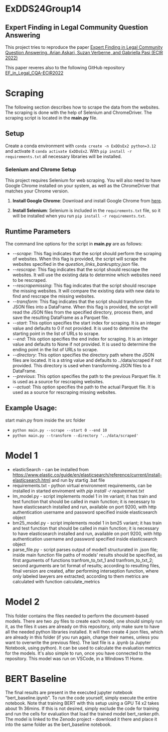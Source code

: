 # ExDDS24Group14

## Expert Finding in Legal Community Question Answering

This project tries to reproduce the paper [Expert Finding in Legal Community Question Answering. 
Arian Askari, Suzan Verberne, and Gabriella Pasi (ECIR 2022)](https://doi.org/10.1007/978-3-030-99739-7_3)


This paper reveres also to the following GitHub repository [EF_in_Legal_CQA-ECIR2022](https://github.com/arian-askari/EF_in_Legal_CQA-ECIR2022.git)

# Scraping

The following section describes how to scrape the data from the websites. The scraping is done with the help of Selenium and ChromeDriver. The scraping script is located in the **main.py** file.

## Setup

Create a conda environment with `conda create -n ExDDsEx2 python=3.12` and activate it `conda activate ExDDsEx2`.
With `pip install -r requirements.txt` all necessary libraries will be installed.

### Selenium and Chrome Setup

This project requires Selenium for web scraping. You will also need to have Google Chrome installed on your system, as well as the ChromeDriver that matches your Chrome version.

1. **Install Google Chrome**: Download and install Google Chrome from [here](https://www.google.com/chrome/).

2. **Install Selenium**: Selenium is included in the `requirements.txt` file, so it will be installed when you run `pip install -r requirements.txt`.


## Runtime Parameters

The command line options for the script in **main.py** are as follows:  
- *--scrape*: This flag indicates that the script should perform the scraping of websites. When this flag is provided, the script will scrape the websites specified in the *question_links_bankruptcy.json* file.
- *--rescrape*: This flag indicates that the script should rescrape the websites. It will use the existing data to determine which websites need to be rescraped.
- *--rescrapemissing*: This flag indicates that the script should rescrape the missing websites. It will compare the existing data with new data to find and rescrape the missing websites.
- *--transform*: This flag indicates that the script should transform the JSON files into a DataFrame. When this flag is provided, the script will read the JSON files from the specified directory, process them, and save the resulting DataFrame as a Parquet file.  
- *--start*: This option specifies the start index for scraping. It is an integer value and defaults to 0 if not provided. It is used to determine the starting point in the list of URLs to scrape.  
- *--end*: This option specifies the end index for scraping. It is an integer value and defaults to None if not provided. It is used to determine the ending point in the list of URLs to scrape.  
- *--directory*: This option specifies the directory path where the JSON files are located. It is a string value and defaults to ../data/scraped if not provided. This directory is used when transforming JSON files to a DataFrame.
- *--previous*: This option specifies the path to the previous Parquet file. It is used as a source for rescraping websites.
- *--actual*: This option specifies the path to the actual Parquet file. It is used as a source for rescraping missing websites.

## Example Usage:
start main.py from inside the src folder

- `python main.py --scrape --start 0 --end 10`
- `python main.py --transform --directory '../data/scraped'`

# Model 1
- elasticSearch - can be installed from https://www.elastic.co/guide/en/elasticsearch/reference/current/install-elasticsearch.html and run by startig .bat file
- requirements.txt - python virtual environment requirements, can be installed in started enviroment with *pip install -r requirement.txt*
- lm_model.py - script implements model 1 in lm variant; it has train and test function that should be called in main function; it is necessary to have elasticsearch installed and run, available on port 9200, with http authentication username and password specified inside elasticsearch object
- bm25_model.py - script implements model 1 in bm25 variant; it has train and test function that should be called in main function; it is necessary to have elasticsearch installed and run, available on port 9200, with http authentication username and password specified inside elasticsearch object
- parse_file.py - script parses output of model1 structurated in .json file; inside main function file paths of models' results should be specified, as first arguments of functions tranfrom_to_txt_1 and tranfrom_to_txt_2; second arguments are txt format of results; according to resulting files, final version are created, after performing interseption function, where only labeled lawyers are extracted; according to them metrics are calculated with function calculate_metrics

# Model 2

This folder contains the files needed to perform the document-based models. There are two .py files to create each model, one should simply run it, as the files it uses are already on this repository, only make sure to have all the needed python libraries installed. It will then create 4 json files, which are already in this folder (if you run again, change their names, unless you want to overwrite the previous files).
The last file is a .ipynb (a Jupyter Notebook, using python). It can be used to calculate the evaluation metrics for the models. It's also simple to run, once you have connected to the repository.
This model was run on VSCode, in a Windows 11 Home.

# BERT Baseline
The final results are present in the executed jupyter notebook "bert_baseline.ipynb". To run the code yourself, simply execute the entire notebook. Note that training BERT with this setup using a GPU T4 x2 takes about 1h 36mins. 
If this is not desired, simply exclude the code for training and run the cells for evaluation that load the trained model bert_ranker.pth. The model is linked to the Zenodo project - download it there and place it into the same folder as the bert_baseline notebook.


